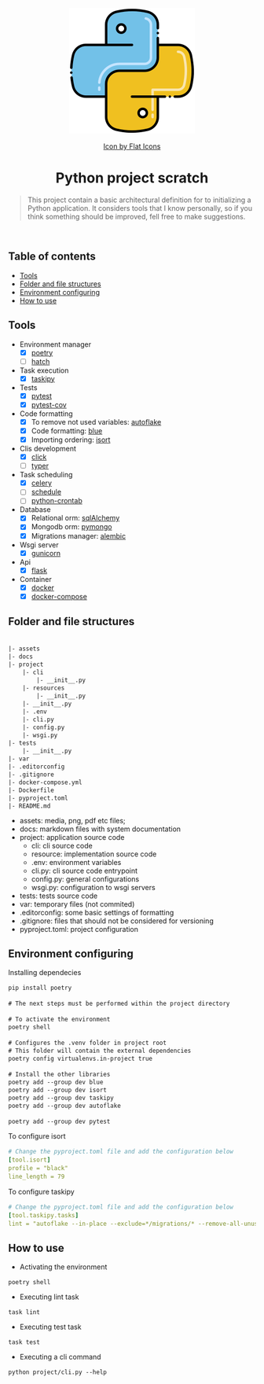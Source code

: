 <p align="center">
  <img src="assets/python.png" alt="Python"/>
</p>
<p align="center"><a href="https://www.flaticon.com/free-icons/python-file">Icon by Flat Icons</a></p>
<h1 align="center">Python project scratch</h1>

> This project contain a basic architectural definition for to initializing a Python application. It considers tools that I know personally, so if you think something should be improved, fell free to make suggestions.

<br />

## Table of contents
- [Tools](#tools)
- [Folder and file structures](#folder-and-file-structures)
- [Environment configuring](#environment-configuring)
- [How to use](#how-to-use)

## Tools
- Environment manager
  - [x] [poetry](https://python-poetry.org/)
  - [ ] [hatch](https://hatch.pypa.io/latest/)
- Task execution
  - [x] [taskipy](https://github.com/taskipy/taskipy)
- Tests
  - [x] [pytest](https://docs.pytest.org/en/7.4.x/)
  - [x] [pytest-cov](https://pytest-cov.readthedocs.io/en/latest/)
- Code formatting
  - [x] To remove not used variables: [autoflake](https://github.com/PyCQA/autoflake)
  - [x] Code formatting: [blue](https://blue.readthedocs.io/en/latest/)
  - [x] Importing ordering: [isort](https://pycqa.github.io/isort/index.html)
- Clis development
  - [x] [click](https://click.palletsprojects.com/en/8.1.x/)
  - [ ] [typer](https://typer.tiangolo.com/)
- Task scheduling
  - [x] [celery](https://typer.tiangolo.com/)
  - [ ] [schedule](https://schedule.readthedocs.io/en/stable/)
  - [ ] [python-crontab](https://gitlab.com/doctormo/python-crontab/)
- Database
  - [x] Relational orm: [sqlAlchemy](https://www.sqlalchemy.org/)
  - [x] Mongodb orm: [pymongo](https://pymongo.readthedocs.io/en/stable/)
  - [x] Migrations manager: [alembic](https://alembic.sqlalchemy.org/en/latest/)
- Wsgi server
  - [x] [gunicorn](https://gunicorn.org/)
- Api
  - [x] [flask](https://flask.palletsprojects.com/en/2.3.x/)
- Container
  - [x] [docker](https://www.docker.com/)
  - [x] [docker-compose](https://docs.docker.com/compose/)

## Folder and file structures
```

|- assets
|- docs
|- project
    |- cli
        |- __init__.py
    |- resources
        |- __init__.py
    |- __init__.py
    |- .env
    |- cli.py
    |- config.py
    |- wsgi.py
|- tests
    |- __init__.py
|- var
|- .editorconfig
|- .gitignore
|- docker-compose.yml
|- Dockerfile
|- pyproject.toml
|- README.md
```
- assets: media, png, pdf etc files;
- docs: markdown files with system documentation
- project: application source code
  - cli: cli source code
  - resource: implementation source code
  - .env: environment variables
  - cli.py: cli source code entrypoint
  - config.py: general configurations
  - wsgi.py: configuration to wsgi servers
- tests: tests source code
- var: temporary files (not commited)
- .editorconfig: some basic settings of formatting
- .gitignore: files that should not be considered for versioning
- pyproject.toml: project configuration

## Environment configuring
Installing dependecies
```shell
pip install poetry

# The next steps must be performed within the project directory

# To activate the environment
poetry shell

# Configures the .venv folder in project root
# This folder will contain the external dependencies
poetry config virtualenvs.in-project true

# Install the other libraries
poetry add --group dev blue
poetry add --group dev isort
poetry add --group dev taskipy
poetry add --group dev autoflake

poetry add --group dev pytest
```

To configure isort
```yml
# Change the pyproject.toml file and add the configuration below
[tool.isort]
profile = "black"
line_length = 79
```

To configure taskipy
```yml
# Change the pyproject.toml file and add the configuration below
[tool.taskipy.tasks]
lint = "autoflake --in-place --exclude=*/migrations/* --remove-all-unused-imports -r . && blue . && isort ."
```

## How to use
- Activating the environment
```shell
poetry shell
```

- Executing lint task
```shell
task lint
```

- Executing test task
```shell
task test
```

- Executing a cli command
```shell
python project/cli.py --help
```
